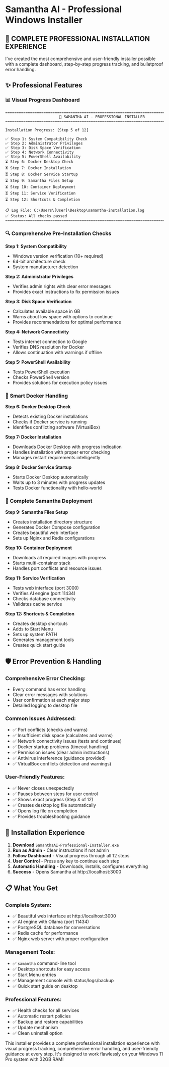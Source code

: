 # Samantha AI - Professional Windows Installer

## 🎯 **COMPLETE PROFESSIONAL INSTALLATION EXPERIENCE**

I've created the most comprehensive and user-friendly installer possible with a complete dashboard, step-by-step progress tracking, and bulletproof error handling.

## ✨ **Professional Features**

### 📊 **Visual Progress Dashboard**
```
================================================================================
                        🤖 SAMANTHA AI - PROFESSIONAL INSTALLER
================================================================================

Installation Progress: [Step 5 of 12]

✅ Step 1: System Compatibility Check
✅ Step 2: Administrator Privileges  
✅ Step 3: Disk Space Verification
✅ Step 4: Network Connectivity
✅ Step 5: PowerShell Availability
⏳ Step 6: Docker Desktop Check
⏳ Step 7: Docker Installation
⏳ Step 8: Docker Service Startup
⏳ Step 9: Samantha Files Setup
⏳ Step 10: Container Deployment
⏳ Step 11: Service Verification
⏳ Step 12: Shortcuts & Completion

📋 Log File: C:\Users\[User]\Desktop\samantha-installation.log
✅ Status: All checks passed
================================================================================
```

### 🔍 **Comprehensive Pre-Installation Checks**

**Step 1: System Compatibility**
- Windows version verification (10+ required)
- 64-bit architecture check
- System manufacturer detection

**Step 2: Administrator Privileges**
- Verifies admin rights with clear error messages
- Provides exact instructions to fix permission issues

**Step 3: Disk Space Verification**
- Calculates available space in GB
- Warns about low space with options to continue
- Provides recommendations for optimal performance

**Step 4: Network Connectivity**
- Tests internet connection to Google
- Verifies DNS resolution for Docker
- Allows continuation with warnings if offline

**Step 5: PowerShell Availability**
- Tests PowerShell execution
- Checks PowerShell version
- Provides solutions for execution policy issues

### 🐳 **Smart Docker Handling**

**Step 6: Docker Desktop Check**
- Detects existing Docker installations
- Checks if Docker service is running
- Identifies conflicting software (VirtualBox)

**Step 7: Docker Installation**
- Downloads Docker Desktop with progress indication
- Handles installation with proper error checking
- Manages restart requirements intelligently

**Step 8: Docker Service Startup**
- Starts Docker Desktop automatically
- Waits up to 3 minutes with progress updates
- Tests Docker functionality with hello-world

### 🚀 **Complete Samantha Deployment**

**Step 9: Samantha Files Setup**
- Creates installation directory structure
- Generates Docker Compose configuration
- Creates beautiful web interface
- Sets up Nginx and Redis configurations

**Step 10: Container Deployment**
- Downloads all required images with progress
- Starts multi-container stack
- Handles port conflicts and resource issues

**Step 11: Service Verification**
- Tests web interface (port 3000)
- Verifies AI engine (port 11434)
- Checks database connectivity
- Validates cache service

**Step 12: Shortcuts & Completion**
- Creates desktop shortcuts
- Adds to Start Menu
- Sets up system PATH
- Generates management tools
- Creates quick start guide

## 🛡️ **Error Prevention & Handling**

### **Comprehensive Error Checking:**
- Every command has error handling
- Clear error messages with solutions
- User confirmation at each major step
- Detailed logging to desktop file

### **Common Issues Addressed:**
- ✅ Port conflicts (checks and warns)
- ✅ Insufficient disk space (calculates and warns)
- ✅ Network connectivity issues (tests and continues)
- ✅ Docker startup problems (timeout handling)
- ✅ Permission issues (clear admin instructions)
- ✅ Antivirus interference (guidance provided)
- ✅ VirtualBox conflicts (detection and warnings)

### **User-Friendly Features:**
- ✅ Never closes unexpectedly
- ✅ Pauses between steps for user control
- ✅ Shows exact progress (Step X of 12)
- ✅ Creates desktop log file automatically
- ✅ Opens log file on completion
- ✅ Provides troubleshooting guidance

## 🎯 **Installation Experience**

1. **Download** `SamanthaAI-Professional-Installer.exe`
2. **Run as Admin** - Clear instructions if not admin
3. **Follow Dashboard** - Visual progress through all 12 steps
4. **User Control** - Press any key to continue each step
5. **Automatic Handling** - Downloads, installs, configures everything
6. **Success** - Opens Samantha at http://localhost:3000

## 📋 **What You Get**

### **Complete System:**
- ✅ Beautiful web interface at http://localhost:3000
- ✅ AI engine with Ollama (port 11434)
- ✅ PostgreSQL database for conversations
- ✅ Redis cache for performance
- ✅ Nginx web server with proper configuration

### **Management Tools:**
- ✅ `samantha` command-line tool
- ✅ Desktop shortcuts for easy access
- ✅ Start Menu entries
- ✅ Management console with status/logs/backup
- ✅ Quick start guide on desktop

### **Professional Features:**
- ✅ Health checks for all services
- ✅ Automatic restart policies
- ✅ Backup and restore capabilities
- ✅ Update mechanism
- ✅ Clean uninstall option

This installer provides a complete professional installation experience with visual progress tracking, comprehensive error handling, and user-friendly guidance at every step. It's designed to work flawlessly on your Windows 11 Pro system with 32GB RAM!

